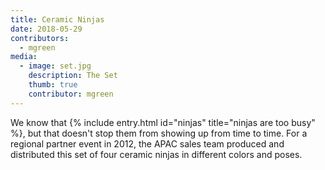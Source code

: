 ```yaml
---
title: Ceramic Ninjas
date: 2018-05-29
contributors: 
  - mgreen
media:
  - image: set.jpg
    description: The Set
    thumb: true
    contributor: mgreen
---
```

We know that {% include entry.html id="ninjas" title="ninjas are too busy" %}, but that doesn't stop them from showing up from time to time. For a regional partner event in 2012, the APAC sales team produced and distributed this set of four ceramic ninjas in different colors and poses. 
